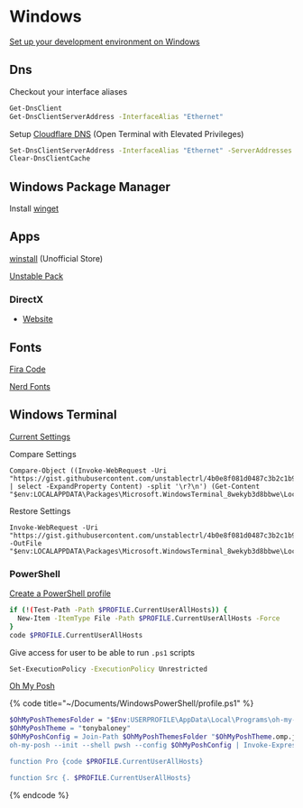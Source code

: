 # Windows

[Set up your development environment on Windows](https://docs.microsoft.com/en-us/windows/dev-environment/)



## Dns

Checkout your interface aliases

```bash
Get-DnsClient
Get-DnsClientServerAddress -InterfaceAlias "Ethernet"
```

Setup [Cloudflare DNS](https://1.1.1.1/dns/) \(Open Terminal with Elevated Privileges\) 

```bash
Set-DnsClientServerAddress -InterfaceAlias "Ethernet" -ServerAddresses ("1.1.1.1","1.0.0.1", "2606:4700:4700::1111", "2606:4700:4700::1001")
Clear-DnsClientCache
```

## Windows Package Manager

Install [winget](https://docs.microsoft.com/en-us/windows/package-manager/winget/#install-winget)

## Apps

[winstall](https://winstall.app) \(Unofficial Store\)

[Unstable Pack](https://winstall.app/packs/lgSgBgqWf)

### DirectX

* [Website](https://www.microsoft.com/en-us/download/details.aspx?id=35)

## Fonts

[Fira Code](https://github.com/tonsky/FiraCode/wiki/Installing#windows)

[Nerd Fonts](https://www.nerdfonts.com/)

## Windows Terminal

[Current Settings](https://gist.github.com/unstablectrl/4b0e8f081d0487c3b2c1b96fa3f4dac0)

Compare Settings

```text
Compare-Object ((Invoke-WebRequest -Uri "https://gist.githubusercontent.com/unstablectrl/4b0e8f081d0487c3b2c1b96fa3f4dac0/raw/e3a00cc32593f13d265614743c4ae6e969a42552/settings.json" | select -ExpandProperty Content) -split '\r?\n') (Get-Content "$env:LOCALAPPDATA\Packages\Microsoft.WindowsTerminal_8wekyb3d8bbwe\LocalState\settings.json")
```

Restore Settings

```text
Invoke-WebRequest -Uri "https://gist.githubusercontent.com/unstablectrl/4b0e8f081d0487c3b2c1b96fa3f4dac0/raw/e3a00cc32593f13d265614743c4ae6e969a42552/settings.json" -OutFile "$env:LOCALAPPDATA\Packages\Microsoft.WindowsTerminal_8wekyb3d8bbwe\LocalState\settings.json"
```

### PowerShell

[Create a PowerShell profile](https://docs.microsoft.com/en-us/powershell/module/microsoft.powershell.core/about/about_profiles?view=powershell-7.1#how-to-create-a-profile)

```bash
if (!(Test-Path -Path $PROFILE.CurrentUserAllHosts)) {
  New-Item -ItemType File -Path $PROFILE.CurrentUserAllHosts -Force
}
code $PROFILE.CurrentUserAllHosts
```

Give access for user to be able to run `.ps1` scripts

```bash
Set-ExecutionPolicy -ExecutionPolicy Unrestricted
```

[Oh My Posh](https://ohmyposh.dev/docs/)

{% code title="~/Documents/WindowsPowerShell/profile.ps1" %}
```bash
$OhMyPoshThemesFolder = "$Env:USERPROFILE\AppData\Local\Programs\oh-my-posh\themes\"
$OhMyPoshTheme = "tonybaloney"
$OhMyPoshConfig = Join-Path $OhMyPoshThemesFolder "$OhMyPoshTheme.omp.json"
oh-my-posh --init --shell pwsh --config $OhMyPoshConfig | Invoke-Expression

function Pro {code $PROFILE.CurrentUserAllHosts}

function Src {. $PROFILE.CurrentUserAllHosts}

```
{% endcode %}



